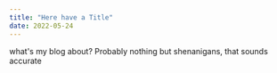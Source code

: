 ```yaml
---
title: "Here have a Title"
date: 2022-05-24
---
```


what's my blog about? Probably nothing but shenanigans, that sounds accurate
